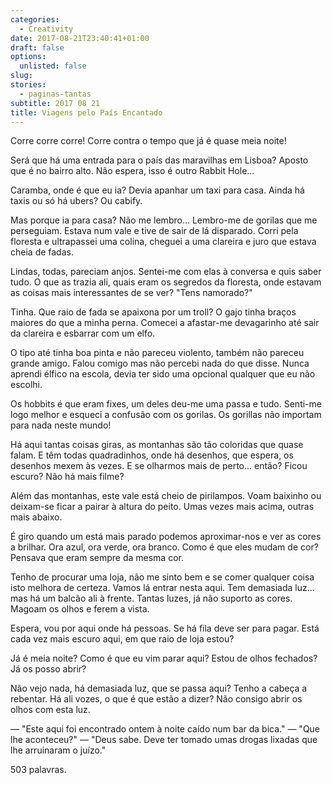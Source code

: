 ```yaml
---
categories: 
  - Creativity
date: 2017-08-21T23:40:41+01:00
draft: false
options:
  unlisted: false
slug:
stories: 
  - paginas-tantas
subtitle: 2017 08 21
title: Viagens pelo País Encantado
---
```

Corre corre corre! Corre contra o tempo que já é quase meia noite!

Será que há uma entrada para o país das maravilhas em Lisboa? Aposto que é no bairro alto. Não espera, isso é outro Rabbit Hole...

Caramba, onde é que eu ia? Devia apanhar um taxi para casa. Ainda há taxis ou só há ubers? Ou cabify.

Mas porque ia para casa? Não me lembro... Lembro-me de gorilas que me perseguiam. Estava num vale e tive de sair de lá disparado. Corri pela floresta e ultrapassei uma colina, cheguei a uma clareira e juro que estava cheia de fadas. 

Lindas, todas, pareciam anjos. Sentei-me com elas à conversa e quis saber tudo. O que as trazia ali, quais eram os segredos da floresta, onde estavam as coisas mais interessantes de se ver? "Tens namorado?"

Tinha. Que raio de fada se apaixona por um troll? O gajo tinha braços maiores do que a minha perna. Comecei a afastar-me devagarinho até sair da clareira e esbarrar com um elfo.

O tipo até tinha boa pinta e não pareceu violento, também não pareceu grande amigo. Falou comigo mas não percebi nada do que disse. Nunca aprendi élfico na escola, devia ter sido uma opcional qualquer que eu não escolhi.

Os hobbits é que eram fixes, um deles deu-me uma passa e tudo. Senti-me logo melhor e esqueci a confusão com os gorilas. Os gorillas não importam para nada neste mundo!

Há aqui tantas coisas giras, as montanhas são tão coloridas que quase falam. E têm todas quadradinhos, onde há desenhos, que espera, os desenhos mexem às vezes. E se olharmos mais de perto... então? Ficou escuro? Não há mais filme? 

Além das montanhas, este vale está cheio de pirilampos. Voam baixinho ou deixam-se ficar a pairar à altura do peito. Umas vezes mais acima, outras mais abaixo.

É giro quando um está mais parado podemos aproximar-nos e ver as cores a brilhar. Ora azul, ora verde, ora branco. Como é que eles mudam de cor? Pensava que eram sempre da mesma cor.

Tenho de procurar uma loja, não me sinto bem e se comer qualquer coisa isto melhora de certeza. Vamos lá entrar nesta aqui. Tem demasiada luz... mas há um balcão ali à frente. Tantas luzes, já não suporto as cores. Magoam os olhos e ferem a vista. 

Espera, vou por aqui onde há pessoas. Se há fila deve ser para pagar. Está cada vez mais escuro aqui, em que raio de loja estou? 

Já é meia noite? Como é que eu vim parar aqui? Estou de olhos fechados? Já os posso abrir?

Não vejo nada, há demasiada luz, que se passa aqui? Tenho a cabeça a rebentar. Há ali vozes, o que é que estão a dizer? Não consigo abrir os olhos com esta luz.

— "Este aqui foi encontrado ontem à noite caído num bar da bica."
— "Que lhe aconteceu?"
— "Deus sabe. Deve ter tomado umas drogas lixadas que lhe arruinaram o juízo."


503 palavras.